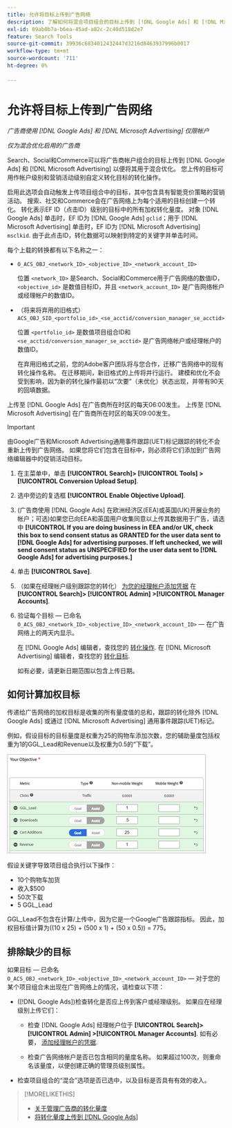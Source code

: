 ```yaml
---
title: 允许将目标上传到广告网络
description: 了解如何将混合项目组合的目标上传到 [!DNL Google Ads] 和 [!DNL Microsoft Advertising].
exl-id: 09ab0b7a-b6ea-45ad-a82c-2c40d518d2e7
feature: Search Tools
source-git-commit: 39936c6834012432447d3216d8463937996b0017
workflow-type: tm+mt
source-wordcount: '711'
ht-degree: 0%

---
```


# 允许将目标上传到广告网络

*广告商使用 [!DNL Google Ads] 和 [!DNL Microsoft Advertising] 仅限帐户*

*仅为混合优化启用的广告商*

Search、Social和Commerce可以将广告商帐户组合的目标上传到 [!DNL Google Ads] 和 [!DNL Microsoft Advertising] 以便将其用于混合优化。 您上传的目标可用作帐户级别和营销活动级别自定义转化目标的转化操作。

启用此选项会自动触发上传项目组合中的目标，其中包含具有智能竞价策略的营销活动。 搜索、社交和Commerce会在广告网络上为每个适用的目标创建一个转化。 转化表示EF ID（点击ID）级别的目标中的所有加权转化量度。 对象 [!DNL Google Ads] 单击时，EF ID为 [!DNL Google Ads] `gclid`；用于 [!DNL Microsoft Advertising] 单击时，EF ID为 [!DNL Microsoft Advertising] `msclkid`. 由于此点击ID，转化数据可以映射到特定的关键字并单击时间。

每个上载的转换都有以下名称之一：

* `O_ACS_OBJ_<network_ID>_<objective_ID>_<network_account_ID>`

  位置 `<network_ID>` 是Search、Social和Commerce用于广告网络的数值ID， `<objective_id>` 是数值目标ID，并且 `<network_account_ID>` 是广告网络帐户或经理帐户的数值ID。

* （将来将弃用的旧格式） `ACS_OBJ_SID_<portfolio_id>_<se_acctid/conversion_manager_se_acctid>`

  位置 `<portfolio_id>` 是数值项目组合ID和 `<se_acctid/conversion_manager_se_acctid>` 是广告网络帐户或经理帐户的数值ID。

  在弃用旧格式之前，您的Adobe客户团队将与您合作，迁移广告网络中的现有转化操作名称。 在迁移期间，新旧格式的上传将并行运行。 建模和优化不会受到影响，因为新的转化操作最初以“次要”（未优化）状态出现，并带有90天的回填数据。

上传至 [!DNL Google Ads] 在广告商所在时区的每天06:00发生。 上传至 [!DNL Microsoft Advertising] 在广告商所在时区的每天09:00发生。

>[!IMPORTANT]
>
>由Google广告和Microsoft Advertising通用事件跟踪(UET)标记跟踪的转化不会重新上传到广告网络。 如果您将它们包含在目标中，则必须将它们添加到广告网络编辑器中的促销活动目标。

1. 在主菜单中，单击 **[!UICONTROL Search]> [!UICONTROL Tools] >[!UICONTROL Conversion Upload Setup]**.

1. 选中旁边的复选框 **[!UICONTROL Enable Objective Upload]**.

1. (广告商使用 [!DNL Google Ads] 在欧洲经济区(EEA)或英国(UK)开展业务的帐户；可选)如果您已向EEA和英国用户收集同意以上传其数据用于广告，请选中 **[!UICONTROL If you are doing business in EEA and/or UK, check this box to send consent status as GRANTED for the user data sent to [!DNL Google Ads] for advertising purposes. If left unchecked, we will send consent status as UNSPECIFIED for the user data sent to [!DNL Google Ads] for advertising purposes.]**

1. 单击 **[!UICONTROL Save]**.

1. （如果在经理帐户级别跟踪您的转化） [为您的经理帐户添加凭据](/help/search-social-commerce/admin/manager-accounts.md) 在 **[!UICONTROL Search]> [!UICONTROL Admin] >[!UICONTROL Manager Accounts]**.

1. 验证每个目标 — 已命名 `O_ACS_OBJ_<network_ID>_<objective_ID>_<network_account_ID>`  — 在广告网络上的两天内显示。

   在 [!DNL Google Ads] 编辑者，查找您的 [转化操作](https://support.google.com/google-ads/answer/11461796). 在 [!DNL Microsoft Advertising] 编辑者，查找您的 [转化目标](https://help.ads.microsoft.com/#apex/ads/en/56709).

   如有必要，请更新日期范围以包含上传日期。

## 如何计算加权目标

传递给广告网络的加权目标是收集的所有量度值的总和，跟踪的转化除外 [!DNL Google Ads] 或通过 [!DNL Microsoft Advertising] 通用事件跟踪(UET)标记。

例如，假设目标的目标量度是权重为25的购物车添加次数，您的辅助量度包括权重为1的GGL_Lead和Revenue以及权重为0.5的“下载”。

![加权目标的示例](/help/search-social-commerce/assets/objective-example.png "加权目标的示例")

假设关键字导致项目组合执行以下操作：

* 10个购物车加货
* 收入$500
* 50次下载
* 5 GGL_Lead

GGL_Lead不包含在计算/上传中，因为它是一个Google广告跟踪指标。 因此，加权目标值计算为((10 x 25) + (500 x 1) + (50 x 0.5)) = 775。

## 排除缺少的目标

如果目标 — 已命名 `O_ACS_OBJ_<network_ID>_<objective_ID>_<network_account_ID>`  — 对于您的某个项目组合未出现在广告网络上的情况，请检查以下项：

* ([!DNL Google Ads])检查转化是否应上传到客户或经理级别。 如果应在经理级别上传它们：

   * 检查 [!DNL Google Ads] 经理帐户位于 **[!UICONTROL Search]> [!UICONTROL Admin] >[!UICONTROL Manager Accounts]**. 如有必要， [添加经理帐户的凭据](/help/search-social-commerce/admin/manager-accounts.md).

   * 检查广告网络帐户是否已包含相同的量度名称。 如果超过100次，则重命名该量度，以便创建正确的管理员级别属性。

* 检查项目组合的“混合”选项是否已选中，以及目标是否具有有效的收入。

>[!MORELIKETHIS]
>
>* [关于管理广告商的转化量度](/help/search-social-commerce/admin/conversion-metrics/conversion-metric-about.md)
>* [将转化量度上传到 [!DNL Google Ads]](conversion-metrics-upload-to-google.md)
